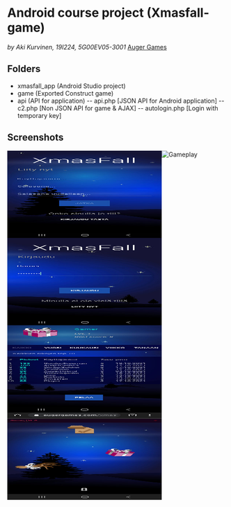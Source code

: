 # Android course project (Xmasfall-game)

_by Aki Kurvinen, 19I224, 5G00EV05-3001_
[Auger Games](https://augergames.com/)

## Folders

- xmasfall_app (Android Studio project)
- game (Exported Construct game)
- api (API for application)
  -- api.php [JSON API for Android application]
  -- c2.php [Non JSON API for game & AJAX]
  -- autologin.php [Login with temporary key]

## Screenshots

![Gameplay]()
<a href="url"><img src="https://github.com/AkiKurvinen/xmasfall/blob/main/screenshots/gameplay1.JPG" align="left" height="200" width="355" alt="Screenshot 1"></a>
<a href="url"><img src="https://github.com/AkiKurvinen/xmasfall/blob/main/screenshots/gameplay2.JPG" align="left" height="200" width="355" alt="Screenshot 2"></a>
<a href="url"><img src="https://github.com/AkiKurvinen/xmasfall/blob/main/screenshots/gameplay3.JPG" align="left" height="200" width="355" alt="Screenshot 3"></a>
<a href="url"><img src="https://github.com/AkiKurvinen/xmasfall/blob/main/screenshots/gameplay4.JPG" align="left" height="200" width="355" alt="Screenshot 4"></a>
